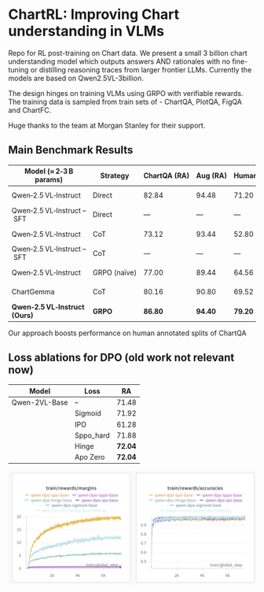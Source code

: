 # ChartRL: Improving Chart understanding in VLMs 

Repo for RL post-training on Chart data. We present a small 3 billion chart understanding model which outputs answers AND rationales with no fine-tuning or distilling reasoning traces from larger frontier LLMs. Currently the models are based on Qwen2.5VL-3billion.

The design hinges on training VLMs using GRPO with verifiable rewards.
The training data is sampled from train sets of - ChartQA, PlotQA, FigQA and ChartFC.


Huge thanks to the team at Morgan Stanley for their support.



## Main Benchmark Results

| Model (≈ 2‑3 B params)     | Strategy        | ChartQA&nbsp;(RA) | Aug&nbsp;(RA) | Human&nbsp;(RA) | Notes                     |
|----------------------------|-----------------|------------------|---------------|-----------------|---------------------------|
| Qwen‑2.5 VL‑Instruct       | Direct          | 82.84            | 94.48         | 71.20           | No rationales             |
| Qwen‑2.5 VL‑Instruct – SFT | Direct          | —                | —             | —               | No rationales             |
| Qwen‑2.5 VL‑Instruct       | CoT             | 73.12            | 93.44         | 52.80           | Very bad rationales       |
| Qwen‑2.5 VL‑Instruct – SFT | CoT             | —                | —             | —               | No rationales             |
| Qwen‑2.5 VL‑Instruct       | GRPO (naïve)    | 77.00            | 89.44         | 64.56           | Good rationales           |
| ChartGemma   | CoT        | 80.16        | 90.80     | 69.52       | **Solid rationales**      |
| **Qwen‑2.5 VL‑Instruct (Ours)**   | **GRPO**        | **86.80**        | **94.40**     | **79.20**       | **Solid rationales**      |



Our approach boosts performance on human annotated splits of ChartQA 


## Loss ablations for DPO (old work not relevant now)

| Model          | Loss       | RA    |
|----------------|------------|-------|
| Qwen-2VL-Base  | –          | 71.48 |
|                | Sigmoid    | 71.92 |
|                | IPO        | 61.28 |
|                | Sppo_hard  | 71.88 |
|                | Hinge      | **72.04** |
|                | Apo Zero   | **72.04** |


![image info](./ablation-dpo-loss.png "Ablation DPO Loss")



